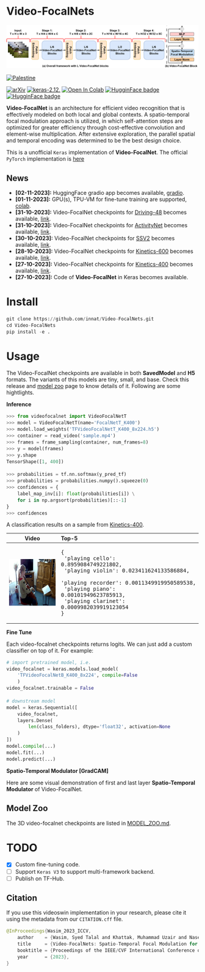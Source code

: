 # Video-FocalNets

![](./assets/overall_architecture.png)

[![Palestine](https://img.shields.io/badge/Free-Palestine-white?labelColor=green)](https://twitter.com/search?q=%23FreePalestine&src=typed_query)

[![arXiv](https://img.shields.io/badge/arXiv-2307.06947-darkred)](https://arxiv.org/abs/2307.06947) [![keras-2.12.](https://img.shields.io/badge/keras-2.12-darkred)]([?](https://img.shields.io/badge/keras-2.12-darkred)) [![Open In Colab](https://colab.research.google.com/assets/colab-badge.svg)](?) [![HugginFace badge](https://img.shields.io/badge/🤗%20Hugging%20Face-Spaces-yellow.svg)](?) [![HugginFace badge](https://img.shields.io/badge/🤗%20Hugging%20Face-Hub-yellow.svg)](https://github.com/innat/Video-FocalNets)


**Video-FocalNet** is an architecture for efficient video recognition that is effectively modeled on both local and global contexts. A spatio-temporal focal modulation approach is utilized, in which self-attention steps are optimized for greater efficiency through cost-effective convolution and element-wise multiplication. After extensive exploration, the parallel spatial and temporal encoding was determined to be the best design choice.

This is a unofficial `Keras` implementation of **Video-FocalNet**. The official `PyTorch` implementation is [here](https://github.com/TalalWasim/Video-FocalNets)

## News
- **[02-11-2023]:** HuggingFace gradio app becomes available, [gradio]().
- **[01-11-2023]:** GPU(s), TPU-VM for fine-tune training are supported, [colab]().
- **[31-10-2023]:**  Video-FocalNet checkpoints for [Driving-48](http://www.svcl.ucsd.edu/projects/resound/dataset.html) becomes available, [link](https://github.com/innat/Video-FocalNets/releases/tag/v1.0).
- **[31-10-2023]:**  Video-FocalNet checkpoints for [ActivityNet](http://activity-net.org/) becomes available, [link](https://github.com/innat/Video-FocalNets/releases/tag/v1.0).
- **[30-10-2023]:**  Video-FocalNet checkpoints for [SSV2](https://developer.qualcomm.com/software/ai-datasets/something-something) becomes available, [link](https://github.com/innat/Video-FocalNets/releases/tag/v1.0).
- **[28-10-2023]:**  Video-FocalNet checkpoints for [Kinetics-600](https://paperswithcode.com/dataset/kinetics-600) becomes available, [link](https://github.com/innat/Video-FocalNets/releases/tag/v1.0).
- **[27-10-2023]:**  Video-FocalNet checkpoints for [Kinetics-400](https://paperswithcode.com/dataset/kinetics-400-1) becomes available, [link](https://github.com/innat/Video-FocalNets/releases/tag/v1.0).
- **[27-10-2023]:**  Code of **Video-FocalNet** in Keras becomes available.


# Install

```python
git clone https://github.com/innat/Video-FocalNets.git
cd Video-FocalNets
pip install -e . 
```

# Usage

The Video-FocalNet checkpoints are available in both **SavedModel** and **H5** formats. The variants of this models are tiny, small, and base. Check this release and [model zoo](MODEL_ZOO.md) page to know details of it. Following are some hightlights.

**Inference**

```python
>>> from videofocalnet import VideoFocalNetT
>>> model = VideoFocalNetT(name='FocalNetT_K400')
>>> model.load_weights('TFVideoFocalNetT_K400_8x224.h5')
>>> container = read_video('sample.mp4')
>>> frames = frame_sampling(container, num_frames=8)
>>> y = model(frames)
>>> y.shape
TensorShape([1, 400])

>>> probabilities = tf.nn.softmax(y_pred_tf)
>>> probabilities = probabilities.numpy().squeeze(0)
>>> confidences = {
    label_map_inv[i]: float(probabilities[i]) \
    for i in np.argsort(probabilities)[::-1]
}
>>> confidences
```
A classification results on a sample from [Kinetics-400](https://www.deepmind.com/open-source/kinetics).

| Video                          | Top-5 |
|:------------------------------:|:-----|
| ![](./assets/view1.gif)        | <pre>{<br>    'playing cello': 0.8959084749221802,<br>    'playing violin': 0.023411624133586884,<br>    'playing recorder': 0.0011349919950589538,<br>    'playing piano': 0.00101949623785913,<br>    'playing clarinet': 0.0009982039919123054<br>}</pre> |


**Fine Tune**

Each video-focalnet checkpoints returns logits. We can just add a custom classifier on top of it. For example:

```python
# import pretrained model, i.e.
video_focalnet = keras.models.load_model(
    'TFVideoFocalNetB_K400_8x224', compile=False
    )
video_focalnet.trainable = False

# downstream model
model = keras.Sequential([
    video_focalnet,
    layers.Dense(
        len(class_folders), dtype='float32', activation=None
    )
])
model.compile(...)
model.fit(...)
model.predict(...)
```

**Spatio-Temporal Modulator [GradCAM]**

Here are some visual demonstration of first and last layer **Spatio-Temporal Modulator** of Video-FocalNet.


## Model Zoo

The 3D video-focalnet checkpoints are listed in [MODEL_ZOO.md](MODEL_ZOO.md). 


# TODO
- [x] Custom fine-tuning code.
- [ ] Support `Keras V3` to support multi-framework backend.
- [ ] Publish on TF-Hub.

##  Citation

If you use this videoswin implementation in your research, please cite it using the metadata from our `CITATION.cff` file.

```swift
@InProceedings{Wasim_2023_ICCV,
    author    = {Wasim, Syed Talal and Khattak, Muhammad Uzair and Naseer, Muzammal and Khan, Salman and Shah, Mubarak and Khan, Fahad Shahbaz},
    title     = {Video-FocalNets: Spatio-Temporal Focal Modulation for Video Action Recognition},
    booktitle = {Proceedings of the IEEE/CVF International Conference on Computer Vision (ICCV)},
    year      = {2023},
}
```
